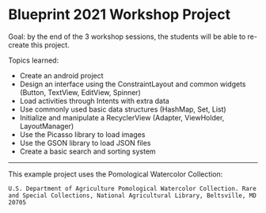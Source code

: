 # Blueprint 2021 Workshop Project

Goal: by the end of the 3 workshop sessions, the students will be able to re-create this project.

Topics learned:

- Create an android project
- Design an interface using the ConstraintLayout and common widgets (Button, TextView, EditView, Spinner)
- Load activities through Intents with extra data
- Use commonly used basic data structures (HashMap, Set, List)
- Initialize and manipulate a RecyclerView (Adapter, ViewHolder, LayoutManager)
- Use the Picasso library to load images
- Use the GSON library to load JSON files
- Create a basic search and sorting system

***

This example project uses the Pomological Watercolor Collection:

    U.S. Department of Agriculture Pomological Watercolor Collection. Rare and Special Collections, National Agricultural Library, Beltsville, MD 20705